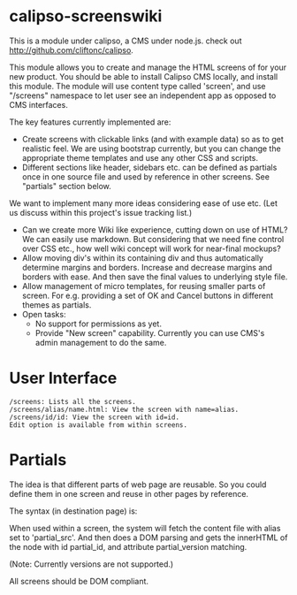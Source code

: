 calipso-screenswiki
===================
This is a module under calipso, a CMS under node.js. 
check out http://github.com/cliftonc/calipso. 

This module allows you to create and manage the HTML screens of for your new product. You should be able to install Calipso CMS locally, and install this module. The module will use content type called 'screen', and use "/screens" namespace to let user see an independent app as opposed to CMS interfaces.

The key features currently implemented are:
* Create screens with clickable links (and with example data) so as to get 
  realistic feel. We are using bootstrap currently, but you can change the appropriate theme templates and use any other CSS and scripts. 
* Different sections like header, sidebars etc. can be defined as partials 
  once in one source file and used by reference in other screens. See "partials" section below.  

We want to implement many more ideas considering ease of use etc. (Let us discuss within this project's issue tracking list.) 
* Can we create more Wiki like experience, cutting down on use of HTML? We can easily use markdown. But considering that we need fine control over CSS etc., how well wiki concept will work for near-final mockups?
* Allow moving div's within its containing div and thus automatically determine margins and borders. Increase and decrease margins and borders with ease. And then save the final values to underlying style file.
* Allow management of micro templates, for reusing smaller parts of screen. For e.g. providing a set of OK and Cancel buttons in different themes as partials.
* Open tasks:
   * No support for permissions as yet.
   * Provide "New screen" capability. Currently you can use CMS's admin management to do the same.

User Interface
==============
    /screens: Lists all the screens.
    /screens/alias/name.html: View the screen with name=alias.
    /screens/id/id: View the screen with id=id. 
    Edit option is available from within screens. 

Partials
========
The idea is that different parts of web page are reusable. So you could define them in one screen and reuse in other pages by reference.

The syntax (in destination page) is:
     <div partial_src="screenname" partial_id="id" partial_version="1.0">

When used within a screen, the system will fetch the content file with alias set to 'partial_src'. And then does a DOM parsing and gets the innerHTML of the node with id partial_id, and attribute partial_version matching.  

(Note: Currently versions are not supported.)

All screens should be DOM compliant.
